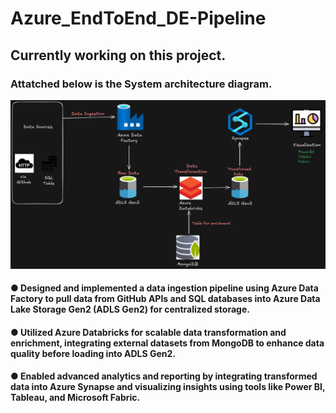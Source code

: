 # Azure_EndToEnd_DE-Pipeline
## Currently working on this project. 
### Attatched below is the System architecture diagram.
![System Architecture](Architecture_Diagram.png)

#### ●	Designed and implemented a data ingestion pipeline using Azure Data Factory to pull data from GitHub APIs and SQL databases into Azure Data Lake Storage Gen2 (ADLS Gen2) for centralized storage.
#### ●	Utilized Azure Databricks for scalable data transformation and enrichment, integrating external datasets from MongoDB to enhance data quality before loading into ADLS Gen2.
#### ● Enabled advanced analytics and reporting by integrating transformed data into Azure Synapse and visualizing insights using tools like Power BI, Tableau, and Microsoft Fabric.
